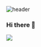 ![header](https://capsule-render.vercel.app/api?type=Waving&color=auto&height=300&section=header&text=Welcome%20render&fontSize=90)
### Hi there 👋


 <img src="https://img.shields.io/badge/spring-6DB33F?style=flat&logo=spring&logoColor=white"/>
